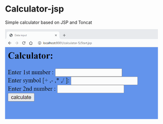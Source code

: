 # Calculator-jsp
Simple calculator based on JSP and Toncat

![image](https://github.com/AlexanderBonyachuk/Calculator-jsp/blob/Stylish_calculator/calculator-demonstrate.gif)
